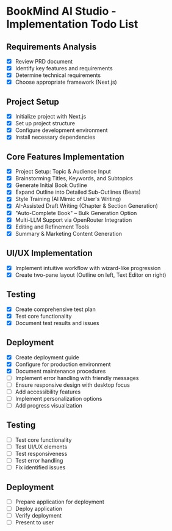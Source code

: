 # BookMind AI Studio - Implementation Todo List

## Requirements Analysis
- [x] Review PRD document
- [x] Identify key features and requirements
- [x] Determine technical requirements
- [x] Choose appropriate framework (Next.js)

## Project Setup
- [x] Initialize project with Next.js
- [x] Set up project structure
- [x] Configure development environment
- [x] Install necessary dependencies

## Core Features Implementation
- [x] Project Setup: Topic & Audience Input
- [x] Brainstorming Titles, Keywords, and Subtopics
- [x] Generate Initial Book Outline
- [x] Expand Outline into Detailed Sub-Outlines (Beats)
- [x] Style Training (AI Mimic of User's Writing)
- [x] AI-Assisted Draft Writing (Chapter & Section Generation)
- [x] "Auto-Complete Book" – Bulk Generation Option
- [x] Multi-LLM Support via OpenRouter Integration
- [x] Editing and Refinement Tools
- [x] Summary & Marketing Content Generation

## UI/UX Implementation
- [x] Implement intuitive workflow with wizard-like progression
- [x] Create two-pane layout (Outline on left, Text Editor on right)

## Testing
- [x] Create comprehensive test plan
- [x] Test core functionality
- [x] Document test results and issues

## Deployment
- [x] Create deployment guide
- [x] Configure for production environment
- [x] Document maintenance procedures
- [ ] Implement error handling with friendly messages
- [ ] Ensure responsive design with desktop focus
- [ ] Add accessibility features
- [ ] Implement personalization options
- [ ] Add progress visualization

## Testing
- [ ] Test core functionality
- [ ] Test UI/UX elements
- [ ] Test responsiveness
- [ ] Test error handling
- [ ] Fix identified issues

## Deployment
- [ ] Prepare application for deployment
- [ ] Deploy application
- [ ] Verify deployment
- [ ] Present to user
